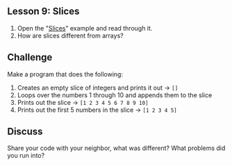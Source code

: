 ## Lesson 9: Slices

1. Open the "[Slices](https://gobyexample.com/slices)" example and read through it.
2. How are slices different from arrays?

## Challenge

Make a program that does the following:

1. Creates an empty slice of integers and prints it out -&gt; `[]`
2. Loops over the numbers 1 through 10 and appends them to the slice
3. Prints out the slice -&gt; `[1 2 3 4 5 6 7 8 9 10]`
4. Prints out the first 5 numbers in the slice -&gt; `[1 2 3 4 5]`

## Discuss

Share your code with your neighbor, what was different? What problems did you run into?

